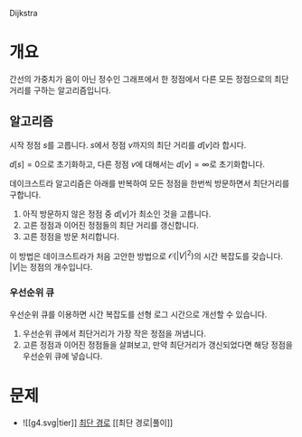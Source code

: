 Dijkstra
# 개요
간선의 가중치가 음이 아닌 정수인 그래프에서 한 정점에서 다른 모든 정점으로의 최단 거리를 구하는 알고리즘입니다.
## 알고리즘
시작 정점 $s$를 고릅니다. $s$에서 정점 $v$까지의 최단 거리를 $d[v]$라 합시다.

$d[s] = 0$으로 초기화하고, 다른 정점 $v$에 대해서는 $d[v] = \infty$로 초기화합니다.

데이크스트라 알고리즘은 아래를 반복하여 모든 정점을 한번씩 방문하면서 최단거리를 구합니다.

1. 아직 방문하지 않은 정점 중 $d[v]$가 최소인 것을 고릅니다.
2. 고른 정점과 이어진 정점들의 최단 거리를 갱신합니다.
3. 고른 정점을 방문 처리합니다.

이 방법은 데이크스트라가 처음 고안한 방법으로 $\mathcal{O}(|V|^2)$의 시간 복잡도를 갖습니다. $|V|$는 정점의 개수입니다.
### 우선순위 큐
우선순위 큐를 이용하면 시간 복잡도를 선형 로그 시간으로 개선할 수 있습니다.

1. 우선순위 큐에서 최단거리가 가장 작은 정점을 꺼냅니다.
2. 고른 정점과 이어진 정점들을 살펴보고, 만약 최단거리가 갱신되었다면 해당 정점을 우선순위 큐에 넣습니다.
# 문제
- ![[g4.svg|tier]] [최단 경로](https://www.acmicpc.net/problem/1753) [[최단 경로|풀이]]